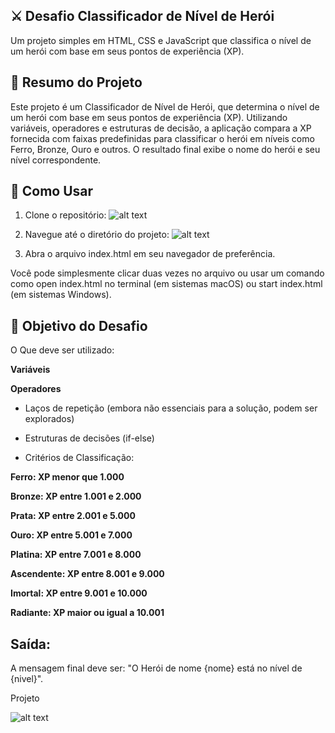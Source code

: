 ## ⚔️ Desafio Classificador de Nível de Herói

Um projeto simples em HTML, CSS e JavaScript que classifica o nível de um herói com base em seus pontos de experiência (XP).

## 📝 Resumo do Projeto

Este projeto é um Classificador de Nível de Herói, que determina o nível de um herói com base em seus pontos de experiência (XP). Utilizando variáveis, operadores e estruturas de decisão, a aplicação compara a XP fornecida com faixas predefinidas para classificar o herói em níveis como Ferro, Bronze, Ouro e outros. O resultado final exibe o nome do herói e seu nível correspondente.

## 🚀 Como Usar
1. Clone o repositório:
![alt text](image.png)

2. Navegue até o diretório do projeto:
![alt text](image-1.png)

3. Abra o arquivo index.html em seu navegador de preferência.

Você pode simplesmente clicar duas vezes no arquivo ou usar um comando como open index.html no terminal (em sistemas macOS) ou start index.html (em sistemas Windows).

## 🎯 Objetivo do Desafio
O Que deve ser utilizado:

**Variáveis**

**Operadores**

- Laços de repetição (embora não essenciais para a solução, podem ser explorados)

- Estruturas de decisões (if-else)

- Critérios de Classificação:

**Ferro: XP menor que 1.000**

**Bronze: XP entre 1.001 e 2.000**

**Prata: XP entre 2.001 e 5.000**

**Ouro: XP entre 5.001 e 7.000**

**Platina: XP entre 7.001 e 8.000**

**Ascendente: XP entre 8.001 e 9.000**

**Imortal: XP entre 9.001 e 10.000**

**Radiante: XP maior ou igual a 10.001**

## Saída:

A mensagem final deve ser: "O Herói de nome {nome} está no nível de {nivel}".


Projeto 

![alt text](image-2.png)
